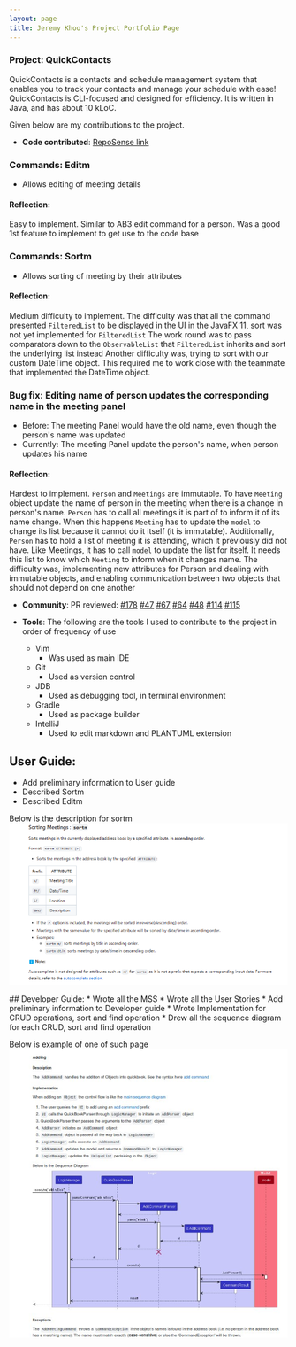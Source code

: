 ```yaml
---
layout: page
title: Jeremy Khoo's Project Portfolio Page
---
```


### Project: QuickContacts
QuickContacts is a contacts and schedule management system that enables you to track your contacts and manage your schedule with ease! QuickContacts is CLI-focused and designed for efficiency. It is written in Java, and has about 10 kLoC.

Given below are my contributions to the project.
* **Code contributed**: [RepoSense link](https://nus-cs2103-ay2223s2.github.io/tp-dashboard/?search=jeremykhoo&sort=groupTitle&sortWithin=title&since=2023-02-17&timeframe=commit&mergegroup=&groupSelect=groupByRepos&breakdown=false)
### Commands: Editm
* Allows editing of meeting details
#### Reflection:
Easy to implement. Similar to AB3 edit command for a person. Was a good 1st feature to implement to get use to the code base

### Commands: Sortm
* Allows sorting of meeting by their attributes
#### Reflection:
Medium difficulty to implement. The difficulty was that all the command presented `FilteredList` to be displayed in the UI
in the JavaFX 11, sort was not yet implemented for `FilteredList`
The work round was to pass comparators down to the `ObservableList` that `FilteredList` inherits and sort the underlying list instead
Another difficulty was, trying to sort with our custom DateTime object.
This required me to work close with the teammate that implemented the DateTime object.

### Bug fix: Editing name of person updates the corresponding name in the meeting panel
* Before: The meeting Panel would have the old name, even though the person's name was updated
* Currently: The meeting Panel update the person's name, when person updates his name
#### Reflection:
Hardest to implement. `Person` and `Meetings` are immutable. To have `Meeting` object update the name of person in the meeting when there is a change in person's name. `Person` has to call all meetings it is part of to inform it of its name change. When this happens `Meeting` has to update the `model` to change its list because it cannot do it itself (it is immutable).
Additionally, `Person` has to hold a list of meeting it is attending, which it previously did not have. Like Meetings, it has to call `model` to update the list for itself. It needs this list to know which `Meeting` to inform when it changes name.
The difficulty was, implementing new attributes for Person and dealing with immutable objects, and enabling communication between two objects that should not depend on one another
* **Community**:
  PR reviewed:
  [#178](https://github.com/AY2223S2-CS2103T-T11-2/tp/pull/178)
  [#47](https://github.com/AY2223S2-CS2103T-T11-2/tp/pull/47)
  [#67](https://github.com/AY2223S2-CS2103T-T11-2/tp/pull/67)
  [#64](https://github.com/AY2223S2-CS2103T-T11-2/tp/pull/64)
  [#48](https://github.com/AY2223S2-CS2103T-T11-2/tp/pull/48)
  [#114](https://github.com/AY2223S2-CS2103T-T11-2/tp/pull/114)
  [#115](https://github.com/AY2223S2-CS2103T-T11-2/tp/pull/115)

* **Tools**:
  The following are the tools I used to contribute to the project in order of frequency of use
    * Vim
        * Was used as main IDE
    * Git
        * Used as version control
    * JDB
        * Used as debugging tool, in terminal environment
    * Gradle
        * Used as package builder
    * IntelliJ
        * Used to edit markdown and PLANTUML extension

<div style="page-break-after: always;"></div>

## User Guide:
* Add preliminary information to User guide
* Described Sortm
* Described Editm

Below is the description for sortm
![sortm description](../images/sortmUG.png)

<div style="page-break-after: always;"></div>
## Developer Guide:
* Wrote all the MSS
* Wrote all the User Stories
* Add preliminary information to Developer guide
* Wrote Implementation for CRUD operations, sort and find operation
* Drew all the sequence diagram for each CRUD, sort and find operation

Below is example of one of such page
![CRUD page](../images/CRUD.png)
